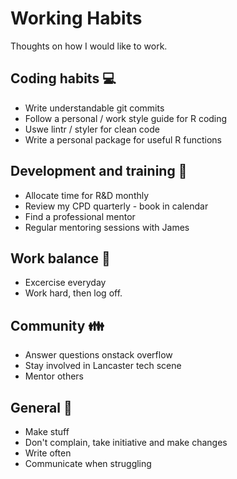 # Working Habits

Thoughts on how I would like to work.

## Coding habits :computer:

* Write understandable git commits
* Follow a personal / work style guide for R coding
* Uswe lintr / styler for clean code
* Write a personal package for useful R functions

## Development and training :notebook:

* Allocate time for R&D monthly
* Review my CPD quarterly - book in calendar
* Find a professional mentor
* Regular mentoring sessions with James

## Work balance :runner:

* Excercise everyday
* Work hard, then log off.

## Community :family:

* Answer questions onstack overflow
* Stay involved in Lancaster tech scene
* Mentor others

## General :rocket:

* Make stuff
* Don't complain, take initiative and make changes
* Write often
* Communicate when struggling 


